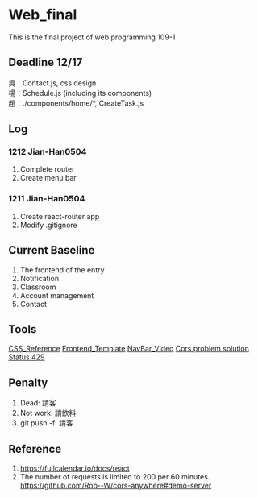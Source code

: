 # Web_final
This is the final project of web programming 109-1

## Deadline 12/17

吳：Contact.js, css design  
楊：Schedule.js (including its components)  
趙：./components/home/*, CreateTask.js  

## Log
### 1212 Jian-Han0504
1. Complete router
2. Create menu bar

### 1211 Jian-Han0504
1. Create react-router app
2. Modify .gitignore

## Current Baseline

1. The frontend of the entry
2. Notification
3. Classroom
4. Account management
5. Contact

## Tools
[CSS_Reference](https://cssreference.io/)
[Frontend_Template](https://templated.co/)
[NavBar_Video](https://www.youtube.com/watch?v=CXa0f4-dWi4)
[Cors problem solution](https://stackoverflow.com/questions/43871637/no-access-control-allow-origin-header-is-present-on-the-requested-resource-whe)
[Status 429](https://stackoverflow.com/questions/31704941/the-server-responded-with-a-status-of-429-too-many-requests-intltelinput-js)

## Penalty

1. Dead: 請客
2. Not work: 請飲料
3. git push -f: 請客

## Reference
1. https://fullcalendar.io/docs/react
2. The number of requests is limited to 200 per 60 minutes.  
   https://github.com/Rob--W/cors-anywhere#demo-server

